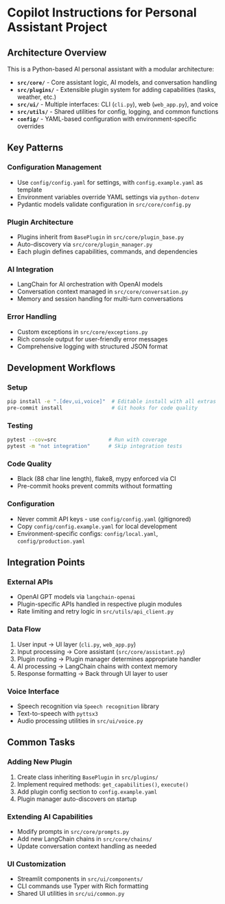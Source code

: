 # Copilot Instructions for Personal Assistant Project

## Architecture Overview

This is a Python-based AI personal assistant with a modular architecture:

- **`src/core/`** - Core assistant logic, AI models, and conversation handling
- **`src/plugins/`** - Extensible plugin system for adding capabilities (tasks, weather, etc.)
- **`src/ui/`** - Multiple interfaces: CLI (`cli.py`), web (`web_app.py`), and voice
- **`src/utils/`** - Shared utilities for config, logging, and common functions
- **`config/`** - YAML-based configuration with environment-specific overrides

## Key Patterns

### Configuration Management
- Use `config/config.yaml` for settings, with `config.example.yaml` as template
- Environment variables override YAML settings via `python-dotenv`
- Pydantic models validate configuration in `src/core/config.py`

### Plugin Architecture
- Plugins inherit from `BasePlugin` in `src/core/plugin_base.py`
- Auto-discovery via `src/core/plugin_manager.py`
- Each plugin defines capabilities, commands, and dependencies

### AI Integration
- LangChain for AI orchestration with OpenAI models
- Conversation context managed in `src/core/conversation.py`
- Memory and session handling for multi-turn conversations

### Error Handling
- Custom exceptions in `src/core/exceptions.py`
- Rich console output for user-friendly error messages
- Comprehensive logging with structured JSON format

## Development Workflows

### Setup
```bash
pip install -e ".[dev,ui,voice]"  # Editable install with all extras
pre-commit install                # Git hooks for code quality
```

### Testing
```bash
pytest --cov=src                 # Run with coverage
pytest -m "not integration"      # Skip integration tests
```

### Code Quality
- Black (88 char line length), flake8, mypy enforced via CI
- Pre-commit hooks prevent commits without formatting

### Configuration
- Never commit API keys - use `config/config.yaml` (gitignored)
- Copy `config/config.example.yaml` for local development
- Environment-specific configs: `config/local.yaml`, `config/production.yaml`

## Integration Points

### External APIs
- OpenAI GPT models via `langchain-openai`
- Plugin-specific APIs handled in respective plugin modules
- Rate limiting and retry logic in `src/utils/api_client.py`

### Data Flow
1. User input → UI layer (`cli.py`, `web_app.py`)
2. Input processing → Core assistant (`src/core/assistant.py`)
3. Plugin routing → Plugin manager determines appropriate handler
4. AI processing → LangChain chains with context memory
5. Response formatting → Back through UI layer to user

### Voice Interface
- Speech recognition via `Speech recognition` library
- Text-to-speech with `pyttsx3`
- Audio processing utilities in `src/ui/voice.py`

## Common Tasks

### Adding New Plugin
1. Create class inheriting `BasePlugin` in `src/plugins/`
2. Implement required methods: `get_capabilities()`, `execute()`
3. Add plugin config section to `config.example.yaml`
4. Plugin manager auto-discovers on startup

### Extending AI Capabilities
- Modify prompts in `src/core/prompts.py`
- Add new LangChain chains in `src/core/chains/`
- Update conversation context handling as needed

### UI Customization
- Streamlit components in `src/ui/components/`
- CLI commands use Typer with Rich formatting
- Shared UI utilities in `src/ui/common.py`
